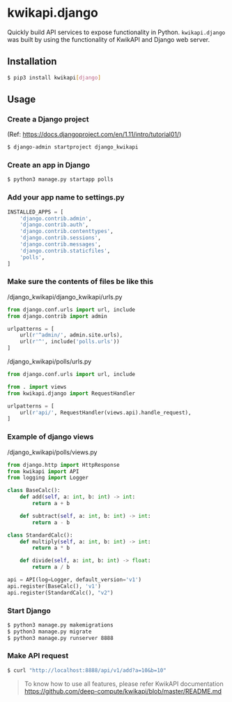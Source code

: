 # kwikapi.django

Quickly build API services to expose functionality in Python. `kwikapi.django` was built by using the functionality of KwikAPI and Django web server.

## Installation

```bash
$ pip3 install kwikapi[django]
```

## Usage

### Create a Django project

(Ref: https://docs.djangoproject.com/en/1.11/intro/tutorial01/)

```bash
$ django-admin startproject django_kwikapi
```

### Create an app in Django

```bash
$ python3 manage.py startapp polls
```

### Add your app name to settings.py

```python
INSTALLED_APPS = [
    'django.contrib.admin',
    'django.contrib.auth',
    'django.contrib.contenttypes',
    'django.contrib.sessions',
    'django.contrib.messages',
    'django.contrib.staticfiles',
    'polls',
]
```
### Make sure the contents of files be like this

/django_kwikapi/django_kwikapi/urls.py

```python
from django.conf.urls import url, include
from django.contrib import admin

urlpatterns = [
    url(r'^admin/', admin.site.urls),
    url(r'^', include('polls.urls'))
]
```

/django_kwikapi/polls/urls.py

```python
from django.conf.urls import url, include

from . import views
from kwikapi.django import RequestHandler

urlpatterns = [
    url(r'api/', RequestHandler(views.api).handle_request),
]
```

### Example of django views

/django_kwikapi/polls/views.py

```python
from django.http import HttpResponse
from kwikapi import API
from logging import Logger

class BaseCalc():
    def add(self, a: int, b: int) -> int:
        return a + b

    def subtract(self, a: int, b: int) -> int:
        return a - b

class StandardCalc():
    def multiply(self, a: int, b: int) -> int:
        return a * b

    def divide(self, a: int, b: int) -> float:
        return a / b

api = API(log=Logger, default_version='v1')
api.register(BaseCalc(), 'v1')
api.register(StandardCalc(), "v2")
```

### Start Django

```bash
$ python3 manage.py makemigrations
$ python3 manage.py migrate
$ python3 manage.py runserver 8888
```

### Make API request

```bash
$ curl "http://localhost:8888/api/v1/add?a=10&b=10"
```

> To know how to use all features, please refer KwikAPI documentation https://github.com/deep-compute/kwikapi/blob/master/README.md
